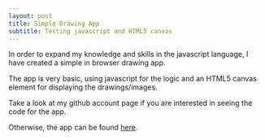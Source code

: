 ```yaml
---
layout: post
title: Simple Drawing App
subtitle: Testing javascript and HTML5 canvas
---
```


In order to expand my knowledge and skills in the javascript language,
I have created a simple in browser drawing app.

The app is very basic, using javascript for the logic and an HTML5 canvas element for displaying the drawings/images.

Take a look at my github account page if you are interested in seeing the code
for the app.

Otherwise, the app can be found <a href="https://patevs.github.io/drawing-app/">here</a>. 